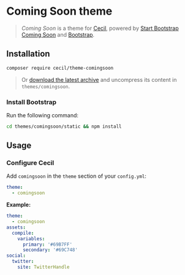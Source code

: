 # Coming Soon theme

> _Coming Soon_ is a theme for [Cecil](https://cecil.app), powered by [Start Bootstrap Coming Soon](https://github.com/StartBootstrap/startbootstrap-coming-soon) and [Bootstrap](https://getbootstrap.com).

## Installation

```bash
composer require cecil/theme-comingsoon
```

> Or [download the latest archive](https://github.com/Cecilapp/theme-comingsoon/releases/latest/) and uncompress its content in `themes/comingsoon`.

### Install Bootstrap

Run the following command:

```bash
cd themes/comingsoon/static && npm install
```

## Usage

### Configure Cecil

Add `comingsoon` in the `theme` section of your `config.yml`:

```yaml
theme:
  - comingsoon
```

**Example:**

```yaml
theme:
  - comingsoon
assets:
  compile:
    variables:
      primary: '#69B7FF'
      secondary: '#69C748'
social:
  twitter:
    site: TwitterHandle
```

